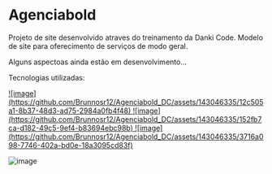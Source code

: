 ﻿# Agenciabold

 Projeto de site desenvolvido atraves do treinamento da Danki Code. 
 Modelo de site para oferecimento de serviços de modo geral.
 
 Alguns aspectoas ainda estão em desenvolvimento...

 Tecnologias utilizadas:
 
<a href="#">
    ![image](https://github.com/Brunnosr12/Agenciabold_DC/assets/143046335/12c505a1-8b37-48d3-ad75-2984a0fb4f48)
    ![image](https://github.com/Brunnosr12/Agenciabold_DC/assets/143046335/152fb7ca-d182-49c5-9ef4-b83694ebc98b)
    ![image](https://github.com/Brunnosr12/Agenciabold_DC/assets/143046335/3716a098-7746-402a-bd0e-18a3095cd83f)
</a>



![image](https://github.com/Brunnosr12/Agenciabold_DC/assets/143046335/49901330-a426-411d-b99a-d37e6739d21c)



